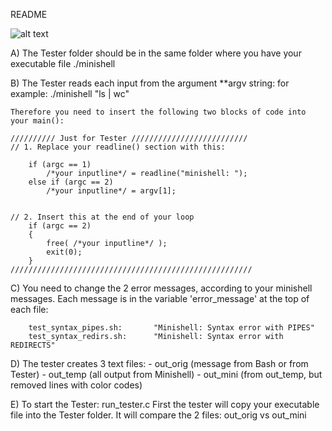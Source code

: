 
README

![alt text](https://github.com/jaka72/minishell/tester/screenschot.png?raw=true)

A) The Tester folder should be in the same folder where you have 
	your executable file ./minishell  


B) The Tester reads each input from the argument **argv string:
	for example: ./minishell "ls | wc"

	Therefore you need to insert the following two blocks of code into your main():

	////////// Just for Tester //////////////////////////
	// 1. Replace your readline() section with this:

		if (argc == 1)
			/*your inputline*/ = readline("minishell: ");
		else if (argc == 2)
			/*your inputline*/ = argv[1];
	

	// 2. Insert this at the end of your loop
		if (argc == 2)
		{
			free( /*your inputline*/ );
			exit(0);
		} 
	//////////////////////////////////////////////////////




C) You need to change the 2 error messages, according to your minishell messages.
	Each message is in the variable 'error_message' at the top of each file:

		test_syntax_pipes.sh:		"Minishell: Syntax error with PIPES"
		test_syntax_redirs.sh:		"Minishell: Syntax error with REDIRECTS"


D) The tester creates 3 text files:
	- out_orig	(message from Bash or from Tester)
	- out_temp	(all output from Minishell)
	- out_mini	(from out_temp, but removed lines with color codes)


E) To start the Tester: run_tester.c
	First the tester will copy your executable file into the Tester folder.
	It will compare the 2 files: out_orig vs out_mini

